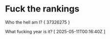 # Fuck the rankings

Who the hell am I?
{ 37326275 }

What fucking year is it?
[ 2025-05-11T00:16:40Z ]

